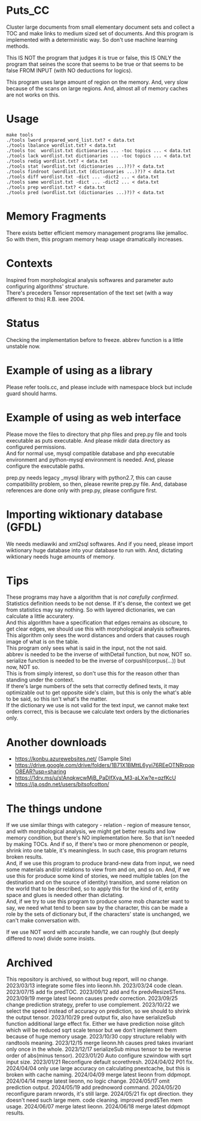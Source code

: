 # Puts_CC
Cluster large documents from small elementary document sets and collect a TOC and make links to medium sized set of documents.
And this program is implemented with a deterministic way. So don't use machine learning methods.

This IS NOT the program that judges it is true or false, this IS ONLY the program that seines
the score that seems to be true or that seems to be false FROM INPUT (with NO deductions for logics).

This program uses large amount of region on the memory. And, very slow because of the scans on large regions. And, almost all of memory caches are not works on this.

# Usage
    make tools
    ./tools lword prepared_word_list.txt? < data.txt
    ./tools lbalance wordlist.txt? < data.txt
    ./tools toc  wordlist.txt dictionaries ... -toc topics ... < data.txt
    ./tools lack wordlist.txt dictionaries ... -toc topics ... < data.txt
    ./tools redig wordlist.txt? < data.txt
    ./tools stat (wordlist.txt (dictionaries ...)?)? < data.txt
    ./tools findroot (wordlist.txt (dictionaries ...)?)? < data.txt
    ./tools diff wordlist.txt -dict ... -dict2 ... < data.txt
    ./tools same wordlist.txt -dict ... -dict2 ... < data.txt
    ./tools prep wordlist.txt? < data.txt
    ./tools pred (wordlist.txt (dictionaries ...)?)? < data.txt

# Memory Fragments
There exists better efficient memory management programs like jemalloc.
So with them, this program memory heap usage dramatically increases.

# Contexts
Inspired from morphological analysis softwares and parameter auto configuring algorithms' structure.   
There's preceders Tensor representation of the text set (with a way different to this) R.B. ieee 2004.

# Status
Checking the implementation before to freeze.
abbrev function is a little unstable now.

# Example of using as a library
Please refer tools.cc, and please include with namespace block but include guard should harms.

# Example of using as web interface
Please move the files to directory that php files and prep.py file and tools executable as puts executable.
And please mkdir data directory as configured permissions.  
And for normal use, mysql compatible database and php executable environment and python-mysql environment is needed.
And, please configure the executable paths.

prep.py needs legacy \_mysql library with python2.7, this can cause compatibility problem, so then, please rewrite prep.py file. And, database references are done only with prep.py, please configure first.

# Importing wiktionary database (GFDL)
We needs mediawiki and xml2sql softwares. And if you need, please import wiktionary huge database into your database to run with. And, dictating wiktionary needs huge amounts of memory.

# Tips
These programs may have a algorithm that is *not carefully confirmed*.  
Statistics definition needs to be not dense. If it's dense, the context we get from statistics may say nothing. So with layered dictionaries, we can calculate a little accuratery.  
And this algorithm have a specification that edges remains as obscure, to get clear edges, we should use this with morphological analysis softwares. This algorithm only sees the word distances and orders that causes rough image of what is on the table.  
This program only sees what is said in the input, not the not said.  
abbrev is needed to be the inverse of withDetail function, but now, NOT so.  
serialize function is needed to be the inverse of corpushl(corpus(...)) but now, NOT so.  
This is from simply interest, so don't use this for the reason other than standing under the context.  
If there's large numbers of the sets that correctly defined texts, it may optimizable out to get opposite side's claim, but this is only the what's able to be said, so this isn't what's the matter.  
If the dictionary we use is not valid for the text input, we cannot make text orders correct, this is because we calculate text orders by the dictionaries only.  

# Another downloads
* https://konbu.azurewebsites.net/ (Sample Site)
* https://drive.google.com/drive/folders/1B71X1BMttL6yyi76REeOTNRrpopO8EAR?usp=sharing
* https://1drv.ms/u/s!AnqkwcwMjB_PaDIfXya_M3-aLXw?e=qzfKcU
* https://ja.osdn.net/users/bitsofcotton/

# The things undone
If we use similar things with category - relation - region of measure tensor, and with morphological analysis, we might get better results and low memory condition, but there's NO implementation here. So that isn't needed by making TOCs. And if so, if there's two or more phenomenon or people, shrink into one table, it's meaningless. In such case, this program returns broken results.  
And, if we use this program to produce brand-new data from input, we need some materials and/or relations to view from and on, and so on. And, if we use this for produce some kind of stories, we need multiple tables (on the destination and on the source of identity) transition, and some relation on the world that to be described, so to apply this for the kind of it, entity space and glues is needed other than dictating.  
And, if we try to use this program to produce some mob character want to say, we need what tend to been saw by the character, this can be made a role by the sets of dictionary but, if the characters' state is unchanged, we can't make conversation with.

If we use NOT word with accurate handle, we can roughly (but deeply differed to now) divide some insists.

# Archived
This repository is archived, so without bug report, will no change.
2023/03/13 integrate some files into lieonn.hh.
2023/03/24 code clean.
2023/07/15 add fix predTOC.
2023/09/12 add and fix predvResizeSTens.
2023/09/19 merge latest lieonn causes predv correction.
2023/09/25 change prediction strategy, prefer to use complement.
2023/10/22 we select the speed instead of accuracy on prediction, so we should to shrink the output tensor.
2023/10/29 pred output fix, also have serializeSub function additional large effect fix. Either we have prediction noise glitch which will be reduced sqrt scale tensor but we don't implement them because of huge memory usage.
2023/10/30 copy structure reliably with randtools meaning.
2023/12/15 merge lieonn.hh causes pred takes invariant only once in the whole.
2023/12/17 serializeSub minus tensor to be reverse order of abs(minus tensor).
2023/01/20 Auto configure szwindow with sqrt input size.
2023/01/21 Reconfigure default scorethresh.
2024/04/02 P01 fix.
2024/04/04 only use large accuracy on calculating pnextcache, but this is broken with cache naming.
2024/04/09 merge latest lieonn from ddpmopt.
2024/04/14 merge latest lieonn, no logic change.
2024/05/17 omit prediction output.
2024/05/19 add prednoword command.
2024/05/20 reconfigure param nrwords, it's still large.
2024/05/21 fix opt direction. they doesn't need such large mem. code cleaning. improved predSTen mem usage.
2024/06/07 merge latest lieonn.
2024/06/18 merge latest ddpmopt results.

